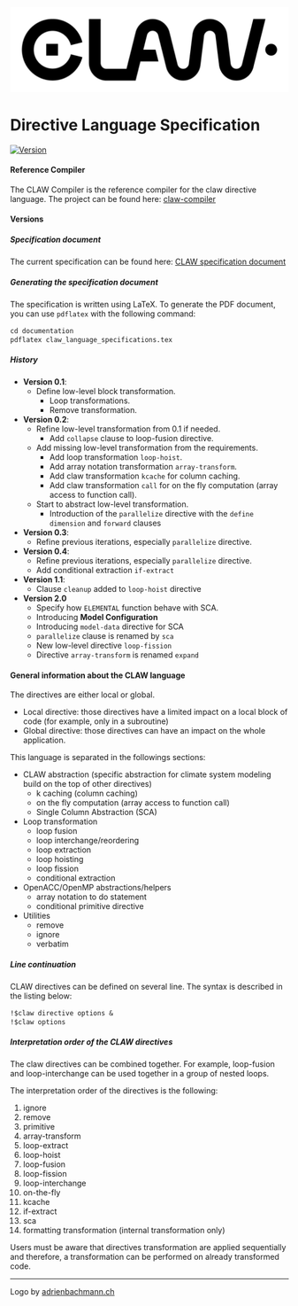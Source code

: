 ![CLAW Logo](./resources/logo_full_black.png)

# Directive Language Specification
<a target="_blank" href="http://semver.org">![Version](https://img.shields.io/badge/Version-2.0-lightgray.svg)</a>

#### Reference Compiler
The CLAW Compiler is the reference compiler for the claw directive
language. The project can be found here:
[claw-compiler](https://github.com/claw-project/claw-compiler)

#### Versions
##### Specification document
The current specification can be found here:
[CLAW specification document](./claw_language_specifications.pdf)

##### Generating the specification document
The specification is written using LaTeX. To generate the PDF document, you
can use `pdflatex` with the following command:

```
cd documentation
pdflatex claw_language_specifications.tex
```

##### History
* **Version 0.1**:
  * Define low-level block transformation.
    * Loop transformations.
    * Remove transformation.
* **Version 0.2**:
  * Refine low-level transformation from 0.1 if needed.
    * Add `collapse` clause to loop-fusion directive.
  * Add missing low-level transformation from the requirements.
    * Add loop transformation `loop-hoist`.
    * Add array notation transformation `array-transform`.
    * Add claw transformation `kcache` for column caching.
    * Add claw transformation `call` for on the fly computation (array access to
      function call).
  * Start to abstract low-level transformation.
    * Introduction of the `parallelize` directive with the `define dimension`
      and `forward` clauses
* **Version 0.3**:
  * Refine previous iterations, especially `parallelize` directive.
* **Version 0.4**:
  * Refine previous iterations, especially `parallelize` directive.
  * Add conditional extraction `if-extract`
* **Version 1.1**:
  * Clause `cleanup` added to `loop-hoist` directive
* **Version 2.0**
  * Specify how `ELEMENTAL` function behave with SCA.
  * Introducing **Model Configuration**
  * Introducing `model-data` directive for SCA
  * `parallelize` clause is renamed by `sca`
  * New low-level directive `loop-fission`
  * Directive `array-transform` is renamed `expand`

#### General information about the CLAW language
The directives are either local or global.

* Local directive: those directives have a limited impact on a local block of
code (for example, only in a subroutine)
* Global directive: those directives can have an impact on the whole
application.


This language is separated in the followings sections:
* CLAW abstraction
  (specific abstraction for climate system modeling build on the top of other
  directives)
  * k caching (column caching)
  * on the fly computation (array access to function call)
  * Single Column Abstraction (SCA)
* Loop transformation
  * loop fusion
  * loop interchange/reordering
  * loop extraction
  * loop hoisting
  * loop fission
  * conditional extraction
* OpenACC/OpenMP abstractions/helpers
  * array notation to do statement  
  * conditional primitive directive
* Utilities
  * remove
  * ignore
  * verbatim

##### Line continuation
CLAW directives can be defined on several line. The syntax is described in the
listing below:

```Fortran
!$claw directive options &
!$claw options
```


##### Interpretation order of the CLAW directives
The claw directives can be combined together. For example, loop-fusion and
loop-interchange can be used together in a group of nested loops.

The interpretation order of the directives is the following:

1. ignore
2. remove
3. primitive
4. array-transform
5. loop-extract
6. loop-hoist
7. loop-fusion
8. loop-fission
9. loop-interchange
10. on-the-fly
11. kcache
12. if-extract
13. sca
14. formatting transformation (internal transformation only)

Users must be aware that directives transformation are applied sequentially and
therefore, a transformation can be performed on already transformed code.

---
Logo by [adrienbachmann.ch](http://www.adrienbachmann.ch)
